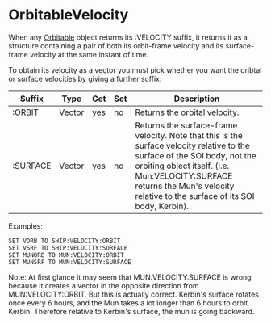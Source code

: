 OrbitableVelocity
=================

When any [Orbitable](../direction/index.html) object returns its :VELOCITY suffix, it
returns it as a structure containing a pair of both its orbit-frame velocity and its surface-frame velocity at the same instant of time.

To obtain its velocity as a vector you must pick whether you want the oribtal or surface velocities by
giving a further suffix:

Suffix      | Type      | Get | Set | Description
------------|-----------|-----|-----|--------------------------------------
:ORBIT | Vector | yes | no | Returns the orbital velocity.
:SURFACE | Vector | yes | no | Returns the surface-frame velocity.  Note that this is the surface velocity relative to the surface of the SOI body, not the orbiting object itself.  (i.e. Mun:VELOCITY:SURFACE returns the Mun's velocity relative to the surface of its SOI body, Kerbin).

Examples:

    SET VORB TO SHIP:VELOCITY:ORBIT
    SET VSRF TO SHIP:VELOCITY:SURFACE
    SET MUNORB TO MUN:VELOCITY:ORBIT
    SET MUNSRF TO MUN:VELOCITY:SURFACE

Note: At first glance it may seem that MUN:VELOCITY:SURFACE is wrong because it creates a
vector in the opposite direction from MUN:VELOCITY:ORBIT.  But this is actually correct.
Kerbin's surface rotates once every 6 hours, and the Mun takes a lot longer than 6
hours to orbit Kerbin.  Therefore relative to Kerbin's surface, the mun is going backward.


